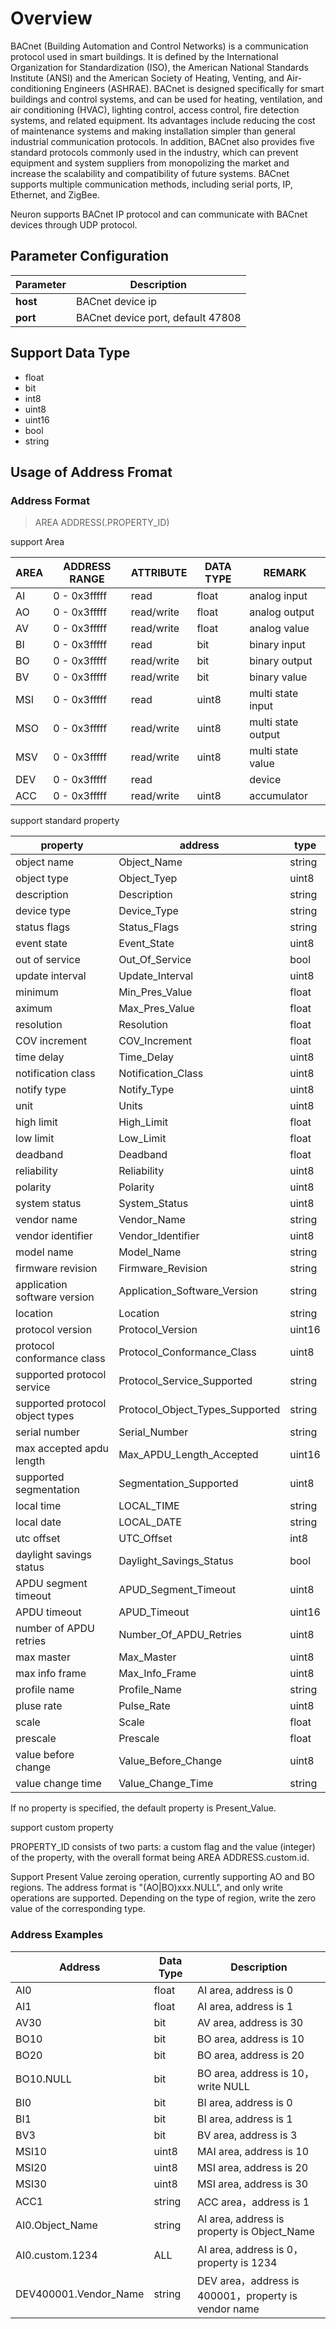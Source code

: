 # Overview

BACnet (Building Automation and Control Networks) is a communication protocol used in smart buildings. It is defined by the International Organization for Standardization (ISO), the American National Standards Institute (ANSI) and the American Society of Heating, Venting, and Air-conditioning Engineers (ASHRAE). BACnet is designed specifically for smart buildings and control systems, and can be used for heating, ventilation, and air conditioning (HVAC), lighting control, access control, fire detection systems, and related equipment. Its advantages include reducing the cost of maintenance systems and making installation simpler than general industrial communication protocols. In addition, BACnet also provides five standard protocols commonly used in the industry, which can prevent equipment and system suppliers from monopolizing the market and increase the scalability and compatibility of future systems. BACnet supports multiple communication methods, including serial ports, IP, Ethernet, and ZigBee.

Neuron supports BACnet IP protocol and can communicate with BACnet devices through UDP protocol.

## Parameter Configuration

| Parameter | Description                       |
| --------- | --------------------------------- |
| **host**  | BACnet device ip                  |
| **port**  | BACnet device port, default 47808 |

## Support Data Type

* float
* bit
* int8
* uint8
* uint16
* bool
* string

## Usage of Address Fromat

### Address Format

> AREA ADDRESS(.PROPERTY_ID)</span>


support Area

| AREA | ADDRESS RANGE | ATTRIBUTE  | DATA TYPE | REMARK             |
| ---- | ------------- | ---------- | --------- | ------------------ |
| AI   | 0 - 0x3fffff  | read       | float     | analog input       |
| AO   | 0 - 0x3fffff  | read/write | float     | analog output      |
| AV   | 0 - 0x3fffff  | read/write | float     | analog value       |
| BI   | 0 - 0x3fffff  | read       | bit       | binary input       |
| BO   | 0 - 0x3fffff  | read/write | bit       | binary output      |
| BV   | 0 - 0x3fffff  | read/write | bit       | binary value       |
| MSI  | 0 - 0x3fffff  | read       | uint8     | multi state input  |
| MSO  | 0 - 0x3fffff  | read/write | uint8     | multi state output |
| MSV  | 0 - 0x3fffff  | read/write | uint8     | multi state value  |
| DEV  | 0 - 0x3fffff  | read       |           | device             |
| ACC  | 0 - 0x3fffff  | read/write | uint8     | accumulator        |


support standard property

| property                        | address                         | type   |
| ------------------------------- | ------------------------------- | ------ |
| object name                     | Object_Name                     | string |
| object type                     | Object_Tyep                     | uint8  |
| description                     | Description                     | string |
| device type                     | Device_Type                     | string |
| status flags                    | Status_Flags                    | string |
| event state                     | Event_State                     | uint8  |
| out of service                  | Out_Of_Service                  | bool   |
| update interval                 | Update_Interval                 | uint8  |
| minimum                         | Min_Pres_Value                  | float  |
| aximum                          | Max_Pres_Value                  | float  |
| resolution                      | Resolution                      | float  |
| COV increment                   | COV_Increment                   | float  |
| time delay                      | Time_Delay                      | uint8  |
| notification class              | Notification_Class              | uint8  |
| notify type                     | Notify_Type                     | uint8  |
| unit                            | Units                           | uint8  |
| high limit                      | High_Limit                      | float  |
| low limit                       | Low_Limit                       | float  |
| deadband                        | Deadband                        | float  |
| reliability                     | Reliability                     | uint8  |
| polarity                        | Polarity                        | uint8  |
| system status                   | System_Status                   | uint8  |
| vendor name                     | Vendor_Name                     | string |
| vendor identifier               | Vendor_Identifier               | uint8  |
| model name                      | Model_Name                      | string |
| firmware revision               | Firmware_Revision               | string |
| application software version    | Application_Software_Version    | string |
| location                        | Location                        | string |
| protocol version                | Protocol_Version                | uint16 |
| protocol conformance class      | Protocol_Conformance_Class      | uint8  |
| supported protocol service      | Protocol_Service_Supported      | string |
| supported protocol object types | Protocol_Object_Types_Supported | string |
| serial number                   | Serial_Number                   | string |
| max accepted apdu length        | Max_APDU_Length_Accepted        | uint16 |
| supported segmentation          | Segmentation_Supported          | uint8  |
| local time                      | LOCAL_TIME                      | string |
| local date                      | LOCAL_DATE                      | string |
| utc offset                      | UTC_Offset                      | int8   |
| daylight savings status         | Daylight_Savings_Status         | bool   |
| APDU segment timeout            | APUD_Segment_Timeout            | uint8  |
| APDU timeout                    | APUD_Timeout                    | uint16 |
| number of APDU retries          | Number_Of_APDU_Retries          | uint8  |
| max master                      | Max_Master                      | uint8  |
| max info frame                  | Max_Info_Frame                  | uint8  |
| profile name                    | Profile_Name                    | string |
| pluse rate                      | Pulse_Rate                      | uint8  |
| scale                           | Scale                           | float  |
| prescale                        | Prescale                        | float  |
| value before change             | Value_Before_Change             | uint8  |
| value change time               | Value_Change_Time               | string |


If no property is specified, the default property is Present_Value.

support custom property

PROPERTY_ID consists of two parts: a custom flag and the value (integer) of the property, with the overall format being AREA ADDRESS.custom.id.

Support Present Value zeroing operation, currently supporting AO and BO regions. The address format is "(AO|BO)xxx.NULL", and only write operations are supported. Depending on the type of region, write the zero value of the corresponding type.

### Address Examples

| Address               | Data Type | Description                                          |
| --------------------- | --------- | ---------------------------------------------------- |
| AI0                   | float     | AI area, address is 0                                |
| AI1                   | float     | AI area, address is 1                                |
| AV30                  | bit       | AV area, address is 30                               |
| BO10                  | bit       | BO area, address is 10                               |
| BO20                  | bit       | BO area, address is 20                               |
| BO10.NULL             | bit       | BO area, address is 10，write NULL                   |
| BI0                   | bit       | BI area, address is 0                                |
| BI1                   | bit       | BI area, address is 1                                |
| BV3                   | bit       | BV area, address is 3                                |
| MSI10                 | uint8     | MAI area, address is 10                              |
| MSI20                 | uint8     | MSI area, address is 20                              |
| MSI30                 | uint8     | MSI area, address is 30                              |
| ACC1                  | string    | ACC area，address is 1                               |
| AI0.Object_Name       | string    | AI area, address is property is Object_Name          |
| AI0.custom.1234       | ALL       | AI area, address is 0，property is 1234              |
| DEV400001.Vendor_Name | string    | DEV area，address is 400001，property is vendor name |